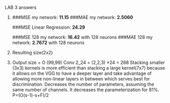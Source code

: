 LAB 3 answers
1. ###MSE my network: **11.15**
   ###MAE my network: **2.5060**

   ###MSE Linear Regression: **24.29**

   ###MSE 128 my network: **16.42** with 128 neurons
   ###MAE 128 my network: **2.7672** with 128 neurons
3. Resulting size(2x2) 
4. Output size = O (99,99)
   Conv 2_24 = (2,2,3) *24 = 288
   Stacking smaller (3x3) kernels is more efficient than stacking a large kernel(7x7) because it allows on the VGG to have a deeper layer and take advantage of allowing more non-linear layers in between which serves best for discrimination. Decreases the number of parameters, assuming the same number of channels. It decreases the parameterization for 81%. 
   P=(O(s-1)-s+F)/2
